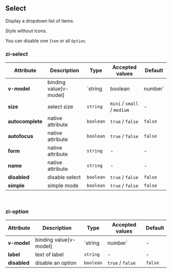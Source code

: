 ## Select

Display a dropdown list of items.

<ex-code name="ex-select-basic"></ex-code>

<ex-code name="ex-select-size"></ex-code>

<ex-code name="ex-select-simple">

Style without icons.

</ex-code>

<ex-code name="ex-select-disabled">

You can disable one <code>Item</code> or all <code>Option</code>.

</ex-code>

<ex-footer edit-link="https://github.com/geist-org/vue/edit/master/docs/en-us/components/select.md">
<h3>zi-select</h3>

| Attribute        | Description            | Type                        | Accepted values             | Default |
| ---------------- | ---------------------- | --------------------------- | --------------------------- | ------- |
| **v-model**      | binding value[v-model] | `string | boolean | number` | -                           | -       |
| **size**         | select size            | `string`                    | `mini` / `small` / `medium` | -       |
| **autocomplete** | native attribute       | `boolean`                   | `true` / `false`            | `false` |
| **autofocus**    | native attribute       | `boolean`                   | `true` / `false`            | `false` |
| **form**         | native attribute       | `string`                    | -                           | -       |
| **name**         | native attribute       | `string`                    | -                           | -       |
| **disabled**     | disable select         | `boolean`                   | `true` / `false`            | `false` |
| **simple**       | simple mode            | `boolean`                   | `true` / `false`            | `false` |

<br/>
<h3>zi-option</h3>

| Attribute    | Description            | Type              | Accepted values  | Default |
| ------------ | ---------------------- | ----------------- | ---------------- | ------- |
| **v-model**  | binding value[v-model] | `string | number` | -                | -       |
| **label**    | text of label          | `string`          | -                | -       |
| **disabled** | disable an option      | `boolean`         | `true` / `false` | `false` |

</ex-footer>
